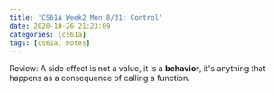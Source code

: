 ```yaml
---
title: 'CS61A Week2 Mon 8/31: Control'
date: 2020-10-26 21:23:09
categories: [cs61a]
tags: [cs61a, Notes]
---
```


Review: A side effect is not a value, it is a **behavior**, it's anything that happens as a consequence of calling a function.
